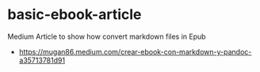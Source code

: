 # basic-ebook-article
Medium Article to show how convert markdown files in Epub

* https://mugan86.medium.com/crear-ebook-con-markdown-y-pandoc-a35713781d91
